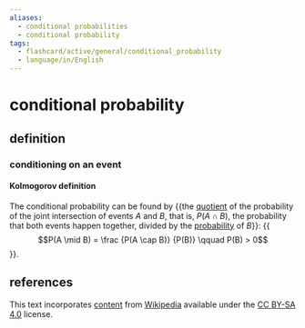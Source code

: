 ```yaml
---
aliases:
  - conditional probabilities
  - conditional probability
tags:
  - flashcard/active/general/conditional_probability
  - language/in/English
---
```


# conditional probability

## definition

### conditioning on an event

#### Kolmogorov definition

The conditional probability can be found by {{the [quotient](quotient.md) of the probability of the joint intersection of events $A$ and $B$, that is, $P(A \cap B)$, the probability that both events happen together, divided by the [probability](probability.md) of $B$}}: {{$$P(A \mid B) = \frac {P(A \cap B)} {P(B)} \qquad P(B) > 0$$}}. <!--SR:!2025-01-11,160,310!2025-05-14,254,330-->

## references

This text incorporates [content](https://en.wikipedia.org/wiki/conditional_probability) from [Wikipedia](Wikipedia.md) available under the [CC BY-SA 4.0](https://creativecommons.org/licenses/by-sa/4.0/) license.
